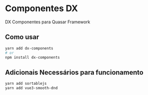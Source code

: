 # Componentes DX

DX Componentes para Quasar Framework


## Como usar
```bash
yarn add dx-components
# or
npm install dx-components
```

## Adicionais Necessários para funcionamento
```bash
yarn add sortablejs
yarn add vue3-smooth-dnd
```
